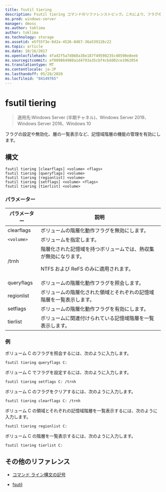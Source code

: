 ```yaml
---
title: fsutil tiering
description: Fsutil tiering コマンドのリファレンストピック。これにより、フラグの設定や無効化、階層の一覧表示など、ストレージ層の機能を管理できます。
ms.prod: windows-server
manager: dmoss
ms.author: toklima
author: toklima
ms.technology: storage
ms.assetid: e5f55f3e-8d2a-4526-8d67-36a539126c22
ms.topic: article
ms.date: 10/16/2017
ms.openlocfilehash: 4fad2f5a7d868a38e187f49598235c40590e8eeb
ms.sourcegitcommit: ef089864980a1d4793a35cbf4cbdd02ce1962054
ms.translationtype: MT
ms.contentlocale: ja-JP
ms.lasthandoff: 05/28/2020
ms.locfileid: "84149765"
---
```

# <a name="fsutil-tiering"></a>fsutil tiering

> 適用先:Windows Server (半期チャネル)、Windows Server 2019、Windows Server 2016、Windows 10

フラグの設定や無効化、層の一覧表示など、記憶域階層の機能の管理を有効にします。

## <a name="syntax"></a>構文

```
fsutil tiering [clearflags] <volume> <flags>
fsutil tiering [queryflags] <volume>
fsutil tiering [regionlist] <volume>
fsutil tiering [setflags] <volume> <flags>
fsutil tiering [tierlist] <volume>
```

### <a name="parameters"></a>パラメーター

| パラメーター | 説明 |
| --------- | ----------- |
| clearflags | ボリュームの階層化動作フラグを無効にします。 |
| `<volume>` | ボリュームを指定します。 |
| /trnh | 階層化された記憶域を持つボリュームでは、熱収集が無効になります。<p>NTFS および ReFS のみに適用されます。 |
| queryflags | ボリュームの階層化動作フラグを照会します。 |
| regionlist | ボリュームの階層化された領域とそれぞれの記憶域階層を一覧表示します。 |
| setflags | ボリュームの階層化動作フラグを有効にします。 |
| tierlist | ボリュームに関連付けられている記憶域階層を一覧表示します。 |

### <a name="examples"></a>例

ボリューム C のフラグを照会するには、次のように入力します。

```
fsutil tiering queryflags C:
```

ボリューム C でフラグを設定するには、次のように入力します。

```
fsutil tiering setflags C: /trnh
```

ボリューム C のフラグをクリアするには、次のように入力します。

```
fsutil tiering clearflags C: /trnh
```

ボリューム C の領域とそれぞれの記憶域階層を一覧表示するには、次のように入力します。

```
fsutil tiering regionlist C:
```

ボリューム C の階層を一覧表示するには、次のように入力します。

```
fsutil tiering tierlist C:
```

## <a name="additional-references"></a>その他のリファレンス

- [コマンド ライン構文の記号](command-line-syntax-key.md)

- [fsutil](fsutil.md)
